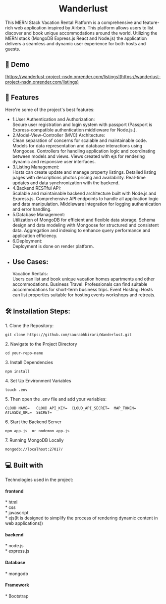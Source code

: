 <h1 align="center" id="title">Wanderlust</h1>

<p id="description">This MERN Stack Vacation Rental Platform is a comprehensive and feature-rich web application inspired by Airbnb. This platform allows users to list discover and book unique accommodations around the world. Utilizing the MERN stack (MongoDB Express.js React and Node.js) the application delivers a seamless and dynamic user experience for both hosts and guests.</p>

<h2>🚀 Demo</h2>

[https://wanderlust-project-nsdn.onrender.com/listings](https://wanderlust-project-nsdn.onrender.com/listings)

  
  
<h2>🧐 Features</h2>

Here're some of the project's best features:

*   1.User Authentication and Authorization:<br>Secure user registration and login system with passport (Passport is Express-compatible authentication middleware for Node.js.).<br>
*   2.Model-View-Controller (MVC) Architecture:<br> Clean separation of concerns for scalable and maintainable code. Models for data representation and database interactions using Mongoose. Controllers for handling application logic and coordinating between models and views. Views created with ejs for rendering dynamic and responsive user interfaces.
*   3.Listing Management:<br> Hosts can create update and manage property listings. Detailed listing pages with descriptions photos pricing and availability. Real-time updates and data synchronization with the backend.
*   4.Backend RESTful API: <br>Scalable and maintainable backend architecture built with Node.js and Express.js. Comprehensive API endpoints to handle all application logic and data manipulation. Middleware integration for logging authentication and error handling.
*   5.Database Management: <br>Utilization of MongoDB for efficient and flexible data storage. Schema design and data modeling with Mongoose for structured and consistent data. Aggregation and indexing to enhance query performance and application efficiency.
*   6.Deployment: <br>Deployment is done on render platform.
*   <h2>Use Cases:</h2> Vacation Rentals:<br> Users can list and book unique vacation homes apartments and other accommodations. Business Travel: Professionals can find suitable accommodations for short-term business trips. Event Hosting: Hosts can list properties suitable for hosting events workshops and retreats.

<h2>🛠️ Installation Steps:</h2>

<p>1. Clone the Repository:</p>

```
git clone https://github.com/saurabhbirari/Wanderlust.git
```

<p>2. Navigate to the Project Directory</p>

```
cd your-repo-name
```

<p>3. Install Dependencies</p>

```
npm install
```

<p>4. Set Up Environment Variables</p>

```
touch .env  
```

<p>5. Then open the .env file and add your variables:</p>

```
CLOUD_NAME=   CLOUD_API_KEY=  CLOUD_API_SECRET=  MAP_TOKEN=   ATLASDB_URL=  SECRET=
```

<p>6. Start the Backend Server</p>

```
npm app.js  or nodemon app.js
```

<p>7. Running MongoDB Locally</p>

```
mongodb://localhost:27017/
```
<h2>💻 Built with</h2>

Technologies used in the project:

<h4> frontend </h4>
*   html<br>
*   css<br>
*   javascript<br>
*   ejs(It is designed to simplify the process of rendering dynamic content in web applications))
<h4> backend</h4>
*   node.js<br>
*   express.js<br>
<h4>  Database</h4>
*   mongodb<br>
 <h4>  Framework</h4>
*   Bootstrap<br>
